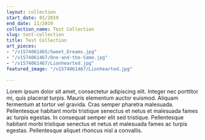 ```yaml
---
layout: collection
start_date: 01/2019
end_date: 11/2019
collection_name: Test Collection
slug: test-collection
title: Test Collection
art_pieces:
- "/v1574061465/Sweet_Dreams.jpg"
- "/v1574061467/One-and-the-Same.jpg"
- "/v1574061467/Lionhearted.jpg"
featured_image: "/v1574061467/Lionhearted.jpg"

---
```

Lorem ipsum dolor sit amet, consectetur adipiscing elit. Integer nec porttitor mi, quis placerat turpis. Mauris elementum auctor euismod. Aliquam fermentum at tortor vel gravida. Cras semper pharetra malesuada. Pellentesque habitant morbi tristique senectus et netus et malesuada fames ac turpis egestas. In consequat semper elit sed tristique. Pellentesque habitant morbi tristique senectus et netus et malesuada fames ac turpis egestas. Pellentesque aliquet rhoncus nisl a convallis.